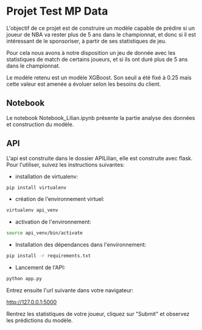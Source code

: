 
# Projet Test MP Data

L'objectif de ce projet est de construire un modèle capable de prédire si un joueur de NBA va rester plus de 5 ans dans le championnat, et donc si il est intéressant de le sponsoriser, à partir de ses statistiques de jeu.

Pour cela nous avons à notre disposition un jeu de donnée avec les statistiques de match de certains joueurs, et si ils ont duré plus de 5 ans dans le championnat.

Le modèle retenu est un modèle XGBoost. Son seuil a été fixé à 0.25 mais cette valeur est amenée a évoluer selon les besoins du client.

## Notebook

Le notebook Notebook_Lilian.ipynb présente la partie analyse des données et construction du modèle.

## API

L'api est construite dans le dossier APILilian, elle est construite avec flask. Pour l'utiliser, suivez les instructions suivantes:

- installation de virtualenv: 
```bash
pip install virtualenv
```
- création de l'environnement virtuel: 
```bash
virtualenv api_venv
```
- activation de l'environnement: 
```bash
source api_venv/bin/activate
```
- Installation des dépendances dans l'environnement: 
```bash
pip install -r requirements.txt
```

- Lancement de l'API:
```bash
python app.py
```

Entrez ensuite l'url suivante dans votre navigateur:

http://127.0.0.1:5000

Rentrez les statistiques de votre joueur, cliquez sur "Submit" et observez les prédictions du modèle.


